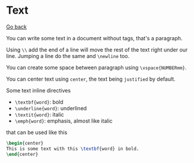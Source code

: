 # Text

[Go back](..#writing-documents)

You can write some text
in a document without tags, that's a paragraph.

Using ``\\`` add the end of a line will move
the rest of the text right under our line.
Jumping a line do the same and ``\newline``
too.

You can create some space between paragraph
using ``\vspace{NUMBERmm}``.

You can center text using ``center``,
the text being ``justified`` by default.

Some text inline directives

* ``\textbf{word}``: bold
* ``\underline{word}``: underlined
* ``\textit{word}``: italic
* ``\emph{word}``: emphasis, almost like italic

that can be used like this

```latex
\begin{center}
This is some text with this \textbf{word} in bold.
\end{center}
```